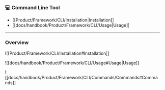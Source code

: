 ### 💻 Command Line Tool

- [[Product/Framework/CLI/Installation|Installation]]
- [[docs/handbook/Product/Framework/CLI/Usage|Usage]]

---

### Overview

![[Product/Framework/CLI/Installation#Installation]]

![[docs/handbook/Product/Framework/CLI/Usage#Usage|Usage]]

![[docs/handbook/Product/Framework/CLI/Commands/Commands#Commands]]
